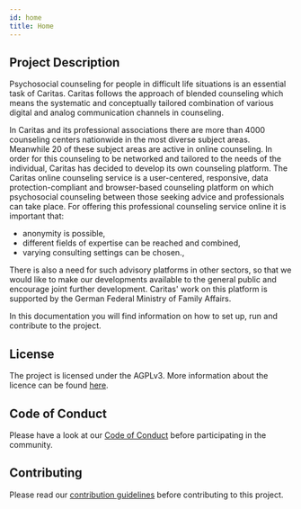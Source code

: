 ```yaml
---
id: home
title: Home
---
```


## Project Description

Psychosocial counseling for people in difficult life situations is an essential task of Caritas. Caritas follows the approach of blended counseling which means the systematic and conceptually tailored combination of various digital and analog communication channels in counseling.

In Caritas and its professional associations there are more than 4000 counseling centers nationwide in the most diverse subject areas. Meanwhile 20 of these subject areas are active in online counseling. In order for this counseling to be networked and tailored to the needs of the individual, Caritas has decided to develop its own counseling platform.
The Caritas online counseling service is a user-centered, responsive, data protection-compliant and browser-based counseling platform on which psychosocial counseling between those seeking advice and professionals can take place.
For offering this professional counseling service online it is important that:

- anonymity is possible,
- different fields of expertise can be reached and combined,
- varying consulting settings can be chosen.,

There is also a need for such advisory platforms in other sectors, so that we would like to make our developments available to the general public and encourage joint further development.
Caritas' work on this platform is supported by the German Federal Ministry of Family Affairs.

In this documentation you will find information on how to set up, run and contribute to the project.

## License

The project is licensed under the AGPLv3. More information about the licence can be found [here](https://github.com/CaritasDeutschland/caritas-onlineBeratung-backend/blob/master/LICENSE.md).

## Code of Conduct

Please have a look at our [Code of Conduct](https://github.com/CaritasDeutschland/.github/blob/master/CODE_OF_CONDUCT.md) before participating in the community.

## Contributing

Please read our [contribution guidelines](https://github.com/CaritasDeutschland/.github/blob/master/CONTRIBUTING.md) before contributing to this project.
